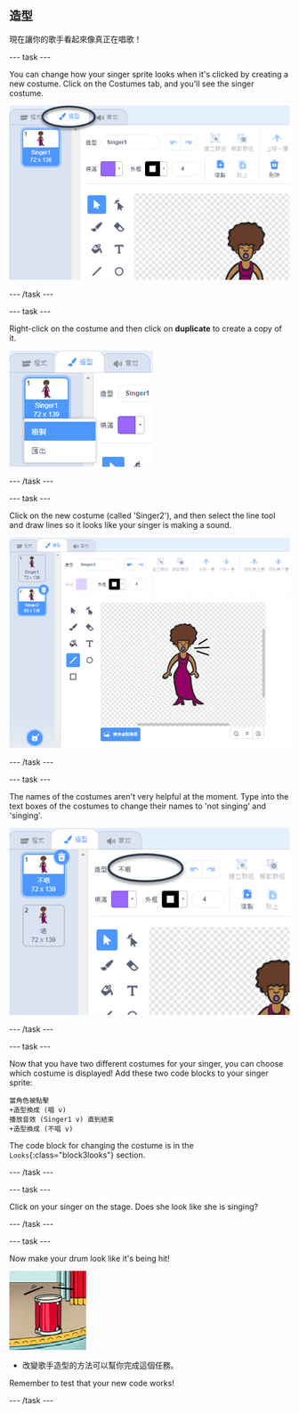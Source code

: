 ## 造型

現在讓你的歌手看起來像真正在唱歌！

\--- task \---

You can change how your singer sprite looks when it's clicked by creating a new costume. Click on the Costumes tab, and you'll see the singer costume.

![screenshot](images/band-singer-costume-annotated.png)

\--- /task \---

\--- task \---

Right-click on the costume and then click on **duplicate** to create a copy of it.

![screenshot](images/band-singer-duplicate.png)

\--- /task \---

\--- task \---

Click on the new costume (called 'Singer2'), and then select the line tool and draw lines so it looks like your singer is making a sound.

![screenshot](images/band-singer-click.png)

\--- /task \---

\--- task \---

The names of the costumes aren't very helpful at the moment. Type into the text boxes of the costumes to change their names to 'not singing' and 'singing'.

![screenshot](images/band-singer-name-annotated.png)

\--- /task \---

\--- task \---

Now that you have two different costumes for your singer, you can choose which costume is displayed! Add these two code blocks to your singer sprite:

```blocks3
當角色被點擊
+造型換成 (唱 v)
播放音效 (Singer1 v) 直到結束
+造型換成 (不唱 v)
```

The code block for changing the costume is in the `Looks`{:class="block3looks"} section.

\--- /task \---

\--- task \---

Click on your singer on the stage. Does she look like she is singing?

\--- /task \---

\--- task \---

Now make your drum look like it's being hit!

![screenshot](images/band-drum-final.png)

- 改變歌手造型的方法可以幫你完成這個任務。

Remember to test that your new code works!

\--- /task \---